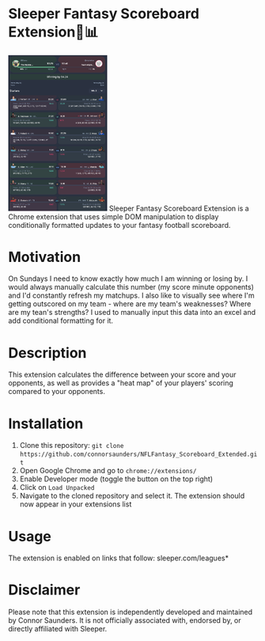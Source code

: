 # Sleeper Fantasy Scoreboard Extension🏈📊
<img src="SleeperExtensionExample.png" alt="Demo" width="200"/>
Sleeper Fantasy Scoreboard Extension is a Chrome extension that uses simple DOM manipulation to display conditionally formatted updates to your fantasy football scoreboard.

# Motivation
On Sundays I need to know exactly how much I am winning or losing by. I would always manually calculate this number (my score minute opponents) and I'd constantly refresh my matchups. I also like to visually see where I'm getting outscored on my team - where are my team's weaknesses? Where are my tean's strengths? I used to manually input this data into an excel and add conditional formatting for it.

# Description
This extension calculates the difference between your score and your opponents, as well as provides a "heat map" of your players' scoring compared to your opponents.

# Installation
1. Clone this repository: `git clone https://github.com/connorsaunders/NFLFantasy_Scoreboard_Extended.git`
2. Open Google Chrome and go to `chrome://extensions/`
3. Enable Developer mode (toggle the button on the top right)
4. Click on `Load Unpacked`
5. Navigate to the cloned repository and select it. The extension should now appear in your extensions list

# Usage
The extension is enabled on links that follow:
sleeper.com/leagues*

# Disclaimer
Please note that this extension is independently developed and maintained by Connor Saunders. It is not officially associated with, endorsed by, or directly affiliated with Sleeper.
